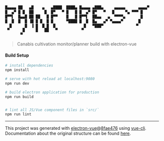 ``` bash
█▄▄▄▄ ██   ▄█    ▄   ▄████  ████▄ █▄▄▄▄ ▄███▄     ▄▄▄▄▄      ▄▄▄▄▀ 
█  ▄▀ █ █  ██     █  █▀   ▀ █   █ █  ▄▀ █▀   ▀   █     ▀▄ ▀▀▀ █    
█▀▀▌  █▄▄█ ██ ██   █ █▀▀    █   █ █▀▀▌  ██▄▄   ▄  ▀▀▀▀▄       █    
█  █  █  █ ▐█ █ █  █ █      ▀████ █  █  █▄   ▄▀ ▀▄▄▄▄▀       █     
  █      █  ▐ █  █ █  █             █   ▀███▀               ▀      
 ▀      █     █   ██   ▀           ▀                               
       ▀                                                           
```
> Canabis cultivation monitor/planner build with electron-vue

#### Build Setup

``` bash
# install dependencies
npm install

# serve with hot reload at localhost:9080
npm run dev

# build electron application for production
npm run build


# lint all JS/Vue component files in `src/`
npm run lint

```

---

This project was generated with [electron-vue](https://github.com/SimulatedGREG/electron-vue)@[8fae476](https://github.com/SimulatedGREG/electron-vue/tree/8fae4763e9d225d3691b627e83b9e09b56f6c935) using [vue-cli](https://github.com/vuejs/vue-cli). Documentation about the original structure can be found [here](https://simulatedgreg.gitbooks.io/electron-vue/content/index.html).
